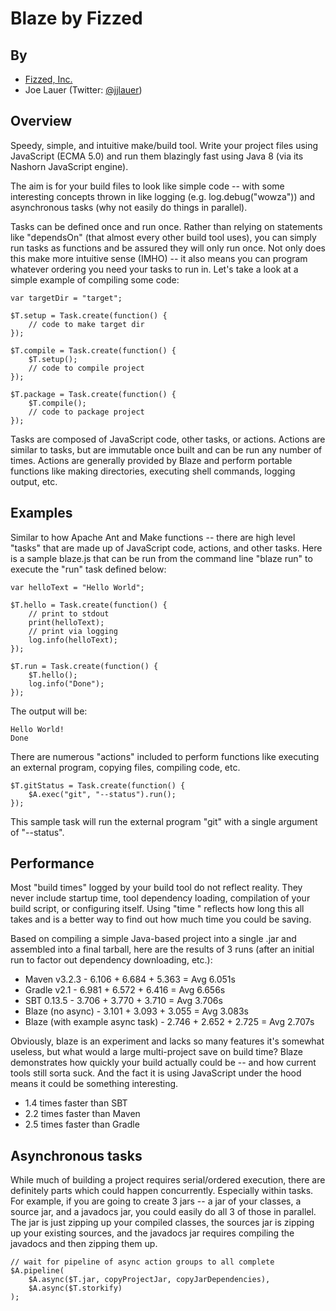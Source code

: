 Blaze by Fizzed
=======================================

## By

 - [Fizzed, Inc.](http://fizzed.co)
 - Joe Lauer (Twitter: [@jjlauer](http://twitter.com/jjlauer))

## Overview

Speedy, simple, and intuitive make/build tool.  Write your project files using
JavaScript (ECMA 5.0) and run them blazingly fast using Java 8 (via its Nashorn
JavaScript engine).

The aim is for your build files to look like simple code -- with some interesting
concepts thrown in like logging (e.g. log.debug("wowza")) and asynchronous
tasks (why not easily do things in parallel).

Tasks can be defined once and run once.  Rather than relying on statements like
"dependsOn" (that almost every other build tool uses), you can simply run tasks
as functions and be assured they will only run once.  Not only does this make
more intuitive sense (IMHO) -- it also means you can program whatever ordering
you need your tasks to run in.  Let's take a look at a simple example of
compiling some code:

    var targetDir = "target";

    $T.setup = Task.create(function() {
        // code to make target dir
    });

    $T.compile = Task.create(function() {
        $T.setup();
        // code to compile project
    });

    $T.package = Task.create(function() {
        $T.compile();
        // code to package project
    });

Tasks are composed of JavaScript code, other tasks, or actions.  Actions are
similar to tasks, but are immutable once built and can be run any number of
times.  Actions are generally provided by Blaze and perform portable functions
like making directories, executing shell commands, logging output, etc.


## Examples

Similar to how Apache Ant and Make functions -- there are high level "tasks" that
are made up of JavaScript code, actions, and other tasks.  Here is a sample
blaze.js that can be run from the command line "blaze run" to execute the "run"
task defined below:

    var helloText = "Hello World";

    $T.hello = Task.create(function() {
        // print to stdout
        print(helloText);
        // print via logging
        log.info(helloText);
    });

    $T.run = Task.create(function() {
        $T.hello();
        log.info("Done");
    });

The output will be:

    Hello World!
    Done

There are numerous "actions" included to perform functions like executing
an external program, copying files, compiling code, etc.

    $T.gitStatus = Task.create(function() {
        $A.exec("git", "--status").run();
    });

This sample task will run the external program "git" with a single argument of
"--status".

## Performance

Most "build times" logged by your build tool do not reflect reality. They never
include startup time, tool dependency loading, compilation of your build
script, or configuring itself.  Using "time <command>" reflects how long this
all takes and is a better way to find out how much time you could be saving.

Based on compiling a simple Java-based project into a single .jar and assembled
into a final tarball, here are the results of 3 runs (after an initial run
to factor out dependency downloading, etc.):

 - Maven v3.2.3 - 6.106 + 6.684 + 5.363 = Avg 6.051s
 - Gradle v2.1 - 6.981 + 6.572 + 6.416 = Avg 6.656s
 - SBT 0.13.5 - 3.706 + 3.770 + 3.710 = Avg 3.706s
 - Blaze (no async) - 3.101 + 3.093 + 3.055 = Avg 3.083s
 - Blaze (with example async task) - 2.746 + 2.652 + 2.725 = Avg 2.707s

Obviously, blaze is an experiment and lacks so many features it's somewhat 
useless, but what would a large multi-project save on build time? Blaze
demonstrates how quickly your build actually could be -- and how current tools
still sorta suck.  And the fact it is using JavaScript under the hood means it
could be something interesting.

 - 1.4 times faster than SBT
 - 2.2 times faster than Maven
 - 2.5 times faster than Gradle

## Asynchronous tasks

While much of building a project requires serial/ordered execution, there are
definitely parts which could happen concurrently.  Especially within tasks.
For example, if you are going to create 3 jars -- a jar of your classes, a
source jar, and a javadocs jar, you could easily do all 3 of those in parallel.
The jar is just zipping up your compiled classes, the sources jar is zipping
up your existing sources, and the javadocs jar requires compiling the javadocs
and then zipping them up.

    // wait for pipeline of async action groups to all complete
    $A.pipeline(
        $A.async($T.jar, copyProjectJar, copyJarDependencies),
        $A.async($T.storkify)
    );

